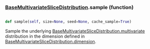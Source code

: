 ### [BaseMultivariateSliceDistribution](BaseMultivariateSliceDistribution.md).sample (function)


```py

def sample(self, size=None, seed=None, cache_sample=True)

```



Sample the underlying [BaseMultivariateSliceDistribution.multivariate](BaseMultivariateSliceDistribution.multivariate.md) distribution in the dimension
defined in [BaseMultivariateSliceDistribution.dimension](BaseMultivariateSliceDistribution.dimension.md).

